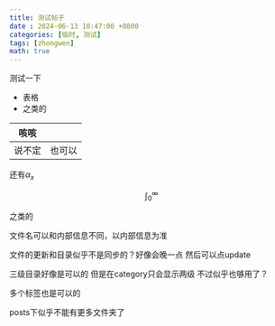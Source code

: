```yaml
---
title: 测试帖子
date : 2024-06-13 10:47:00 +0800
categories: [临时, 测试]
tags: [zhongwen]
math: true
---
```


测试一下

- 表格
- 之类的

|咳咳||
|-|-|
|说不定|也可以|

还有$\alpha_x$

$$\int_0^\infty$$

之类的

文件名可以和内部信息不同，以内部信息为准

文件的更新和目录似乎不是同步的？好像会晚一点 然后可以点update

三级目录好像是可以的 但是在category只会显示两级 不过似乎也够用了？

多个标签也是可以的

posts下似乎不能有更多文件夹了

